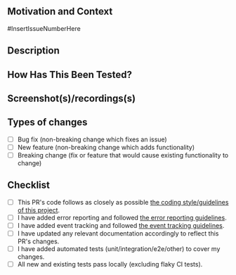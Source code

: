 <!-- Provide a general summary of your changes in the title above. -->

## Motivation and Context
<!-- Why is this change required? What problem does it solve? -->
<!-- If it fixes an open issue, please link to the issue here. -->
#InsertIssueNumberHere

## Description
<!-- Describe your technical changes in detail. -->


## How Has This Been Tested?
<!-- Please describe in detail how you tested your changes. -->
<!-- Did you test the changes locally, in a PR environment, or somewhere else? -->
<!-- Were unit/integration/e2e/other tests added? If not, why? -->
<!-- Also describe how one or more persons giving a code review can verify your changes. -->


## Screenshot(s)/recordings(s)
<!-- If applicable, add screenshots or gifs to help demonstrate the changes. -->
<!-- If not applicable, remove this screenshots section before creating the PR. -->


## Types of changes
<!-- What types of changes does your code introduce? Put an `x` in all the boxes that apply: -->

- [ ] Bug fix (non-breaking change which fixes an issue)
- [ ] New feature (non-breaking change which adds functionality)
- [ ] Breaking change (fix or feature that would cause existing functionality to change)

## Checklist
<!-- Go over all the following points, and put an `x` in all the boxes that apply. -->
<!-- If you're unsure about any of these, don't hesitate to ask. We're here to help! -->

- [ ] This PR's code follows as closely as possible [the coding style/guidelines of this project](???).
- [ ] I have added error reporting and followed [the error reporting guidelines](???).
- [ ] I have added event tracking and followed [the event tracking guidelines](???).
- [ ] I have updated any relevant documentation accordingly to reflect this PR's changes.
- [ ] I have added automated tests (unit/integration/e2e/other) to cover my changes.
- [ ] All new and existing tests pass locally (excluding flaky CI tests).
<!-- It's up to the discretion of the code reviewer(s) whether or not all of these must be checked before approval. -->

